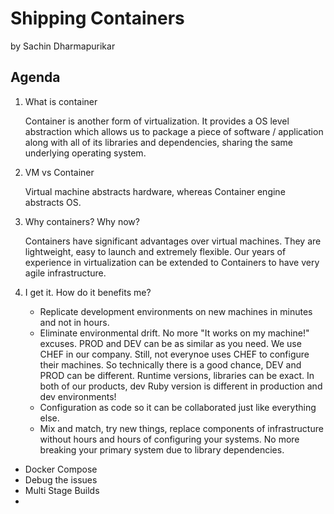 # Shipping Containers
by Sachin Dharmapurikar


## Agenda

1. What is container

    Container is another form of virtualization. It provides a OS level abstraction which allows us to package a piece of software / application along with all of its libraries and dependencies, sharing the same underlying operating system.

2. VM vs Container

    Virtual machine abstracts hardware, whereas Container engine abstracts OS.

3. Why containers? Why now?

    Containers have significant advantages over virtual machines. They are lightweight, easy to launch and extremely flexible. Our years of experience in virtualization can be extended to Containers to have very agile infrastructure.

4. I get it. How do it benefits me?
    * Replicate development environments on new machines in minutes and not in hours.
    * Eliminate environmental drift. No more "It works on my machine!" excuses. PROD and DEV can be as similar as you need. We use CHEF in our company. Still, not everynoe uses CHEF to configure their machines. So technically there is a good chance, DEV and PROD can be different. Runtime versions, libraries can be exact. In both of our products, dev Ruby version is different in production and dev environments!
    * Configuration as code so it can be collaborated just like everything else.
    * Mix and match, try new things, replace components of infrastructure without hours and hours of configuring your systems. No more breaking your primary system due to library dependencies.




* Docker Compose
* Debug the issues
* Multi Stage Builds
*


